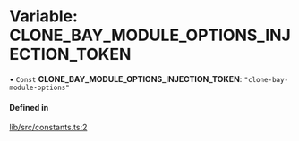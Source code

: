 # Variable: CLONE\_BAY\_MODULE\_OPTIONS\_INJECTION\_TOKEN

• `Const` **CLONE\_BAY\_MODULE\_OPTIONS\_INJECTION\_TOKEN**: ``"clone-bay-module-options"``

#### Defined in

[lib/src/constants.ts:2](https://github.com/joonashak/nestjs-clone-bay/blob/a434a6f/lib/src/constants.ts#L2)
